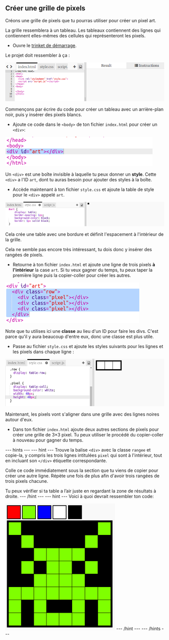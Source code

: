 ## Créer une grille de pixels

Créons une grille de pixels que tu pourras utiliser pour créer un pixel art.

La grille ressemblera à un tableau. Les tableaux contiennent des lignes qui contiennent elles-mêmes des cellules qui représenteront les pixels.

+ Ouvre le [trinket de démarrage](http://jumpto.cc/web-pixel).

Le projet doit ressembler à ça :

![screenshot](images/pixel-starter.png)

Commençons par écrire du code pour créer un tableau avec un arrière-plan noir, puis y insérer des pixels blancs.

+ Ajoute ce code dans le `<body>` de ton fichier `index.html` pour créer un `<div>`:

![screenshot](images/pixel-art-art.png)

Un `<div>` est une boîte invisible à laquelle tu peux donner un **style**. Cette `<div>` a l'ID `art`, dont tu auras besoin pour ajouter des styles à la boîte.

+ Accède maintenant à ton fichier `style.css` et ajoute la table de style pour le `<div>` appelé `art`.

![screenshot](images/pixel-art-style.png)

Cela crée une table avec une bordure et définit l'espacement à l'intérieur de la grille.

Cela ne semble pas encore très intéressant, tu dois donc y insérer des rangées de pixels.

+ Retourne à ton fichier `index.html` et ajoute une ligne de trois pixels **à l'intérieur** la case `art`. Si tu veux gagner du temps, tu peux taper la première ligne puis la copier-coller pour créer les autres.

![screenshot](images/pixel-art-row.png)

Note que tu utilises ici une **classe** au lieu d'un ID pour faire les divs. C'est parce qu'il y aura beaucoup d'entre eux, donc une classe est plus utile.

+ Passe au fichier `style.css` et ajoute les styles suivants pour les lignes et les pixels dans chaque ligne :

![screenshot](images/pixel-art-row-style.png)

Maintenant, les pixels vont s'aligner dans une grille avec des lignes noires autour d'eux.

+ Dans ton fichier `index.html` ajoute deux autres sections de pixels pour créer une grille de 3×3 pixel. Tu peux utiliser le procédé du copier-coller à nouveau pour gagner du temps.

\--- hints \--- \--- hint \--- Trouve la balise `<div>` avec la classe `rangee` et copie-la, y compris les trois lignes intitulées `pixel` qui sont à l'intérieur, tout en incluant son `</div>` étiquette correspondante.

Colle ce code immédiatement sous la section que tu viens de copier pour créer une autre ligne. Répète une fois de plus afin d'avoir trois rangées de trois pixels chacune.

Tu peux vérifier si ta table a l’air juste en regardant la zone de résultats à droite. \--- /hint \--- \--- hint \--- Voici à quoi devrait ressembler ton code:

![screenshot](images/pixel-art-final.png) \--- /hint \--- \--- /hints \---